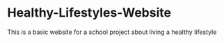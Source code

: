 # Healthy-Lifestyles-Website
This is a basic website for a school project about living a healthy lifestyle
